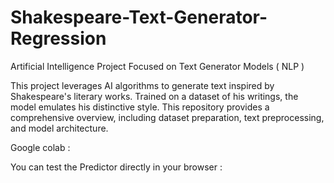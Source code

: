 # Shakespeare-Text-Generator-Regression

Artificial Intelligence Project Focused on Text Generator Models ( NLP )

This project leverages AI algorithms to generate text inspired by Shakespeare's literary works. Trained on a dataset of his writings, the model emulates his distinctive style. This repository provides a comprehensive overview, including dataset preparation, text preprocessing, and model architecture.

Google colab : 

You can test the Predictor directly in your browser :
